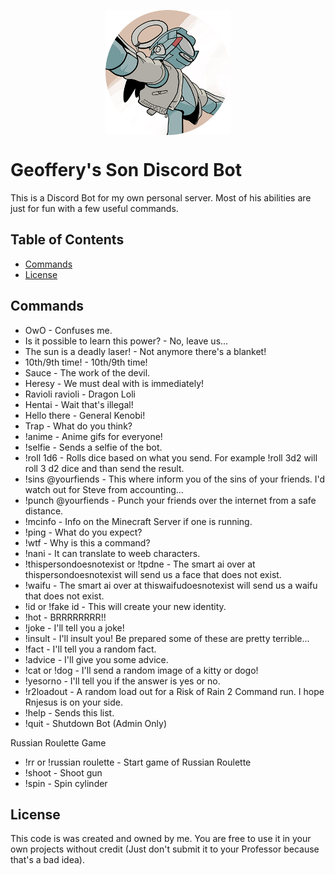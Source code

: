 <p align="center">
<img align="center" width="200" height="200" src="https://github.com/Geoffery10/Geoffery-s-Son-Discord-Bot/blob/master/images/selfies/selfie_04.png?raw=true">
</p>

# Geoffery's Son Discord Bot
This is a Discord Bot for my own personal server. Most of his abilities are just for fun with a few useful commands.

## Table of Contents
* [Commands](#license)
* [License](#license)

## Commands
* OwO - Confuses me.
* Is it possible to learn this power? - No, leave us...
* The sun is a deadly laser! - Not anymore there's a blanket!
* 10th/9th time! - 10th/9th time!
* Sauce - The work of the devil.
* Heresy - We must deal with is immediately!
* Ravioli ravioli - Dragon Loli
* Hentai - Wait that's illegal!
* Hello there - General Kenobi!
* Trap - What do you think?
* !anime - Anime gifs for everyone!
* !selfie - Sends a selfie of the bot.
* !roll 1d6 - Rolls dice based on what you send. For example !roll 3d2 will roll 3 d2 dice and than send the result.
* !sins @yourfiends - This where inform you of the sins of your friends. I'd watch out for Steve from accounting...
* !punch @yourfiends - Punch your friends over the internet from a safe distance.
* !mcinfo - Info on the Minecraft Server if one is running.
* !ping - What do you expect?
* !wtf - Why is this a command?
* !nani - It can translate to weeb characters.
* !thispersondoesnotexist or !tpdne - The smart ai over at thispersondoesnotexist will send us a face that does not exist.
* !waifu - The smart ai over at thiswaifudoesnotexist will send us a waifu that does not exist.
* !id or !fake id - This will create your new identity.
* !hot - BRRRRRRRR!!
* !joke - I'll tell you a joke!
* !insult - I'll insult you! Be prepared some of these are pretty terrible...
* !fact - I'll tell you a random fact.
* !advice - I'll give you some advice.
* !cat or !dog - I'll send a random image of a kitty or dogo!
* !yesorno - I'll tell you if the answer is yes or no.
* !r2loadout - A random load out for a Risk of Rain 2 Command run. I hope Rnjesus is on your side.
* !help - Sends this list.
* !quit - Shutdown Bot (Admin Only)

Russian Roulette Game
* !rr or !russian roulette - Start game of Russian Roulette
* !shoot - Shoot gun
* !spin - Spin cylinder
 
## License
This code is was created and owned by me. You are free to use it in your own projects without credit (Just don't submit it to your Professor because that's a bad idea).
